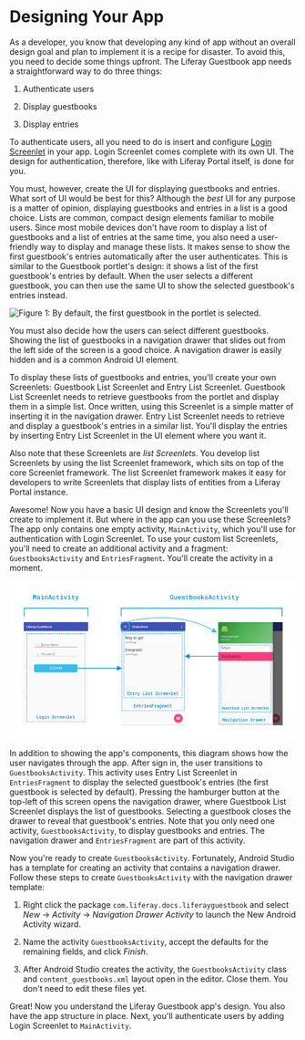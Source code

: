 # Designing Your App [](id=designing-your-app)

As a developer, you know that developing any kind of app without an overall 
design goal and plan to implement it is a recipe for disaster. To avoid this, 
you need to decide some things upfront. The Liferay Guestbook app needs a 
straightforward way to do three things: 

1. Authenticate users

2. Display guestbooks

3. Display entries

To authenticate users, all you need to do is insert and configure 
[Login Screenlet](/develop/reference/-/knowledge_base/6-2/loginscreenlet-for-android) 
in your app. Login Screenlet comes complete with its own UI. The design for
authentication, therefore, like with Liferay Portal itself, is done for you. 

You must, however, create the UI for displaying guestbooks and entries. What
sort of UI would be best for this? Although the *best* UI for any purpose is a
matter of opinion, displaying guestbooks and entries in a list is a good choice.
Lists are common, compact design elements familiar to mobile users. Since most
mobile devices don't have room to display a list of guestbooks and a list of
entries at the same time, you also need a user-friendly way to display and
manage these lists.  It makes sense to show the first guestbook's entries
automatically after the user authenticates. This is similar to the Guestbook
portlet's design: it shows a list of the first guestbook's entries by default.
When the user selects a different guestbook, you can then use the same UI to
show the selected guestbook's entries instead. 

![Figure 1: By default, the first guestbook in the portlet is selected.](../../../images/guestbook-portlet.png)

You must also decide how the users can select different guestbooks. Showing the 
list of guestbooks in a navigation drawer that slides out from the left side of 
the screen is a good choice. A navigation drawer is easily hidden and is a 
common Android UI element. 

To display these lists of guestbooks and entries, you'll create your own 
Screenlets: Guestbook List Screenlet and Entry List Screenlet. Guestbook List 
Screenlet needs to retrieve guestbooks from the portlet and display them in a 
simple list. Once written, using this Screenlet is a simple matter of inserting 
it in the navigation drawer. Entry List Screenlet needs to retrieve and display 
a guestbook's entries in a similar list. You'll display the entries by inserting 
Entry List Screenlet in the UI element where you want it. 

Also note that these Screenlets are *list Screenlets*. You develop list
Screenlets by using the list Screenlet framework, which sits on top of the core
Screenlet framework. The list Screenlet framework makes it easy for developers
to write Screenlets that display lists of entities from a Liferay Portal
instance. 

Awesome! Now you have a basic UI design and know the Screenlets you'll create to 
implement it. But where in the app can you use these Screenlets? The app only 
contains one empty activity, `MainActivity`, which you'll use for authentication 
with Login Screenlet. To use your custom list Screenlets, you'll need to create 
an additional activity and a fragment: `GuestbooksActivity` and
`EntriesFragment`. You'll create the activity in a moment. 

![Figure 2: The Liferay Guestbook app's design uses two activities and a fragment. In this diagram, each activity and fragment is labeled, along with the Screenlets and the navigation drawer.](../../../images/android-app-design-screenlets.png)

In addition to showing the app's components, this diagram shows how the user 
navigates through the app. After sign in, the user transitions to 
`GuestbooksActivity`. This activity uses Entry List Screenlet in 
`EntriesFragment` to display the selected guestbook's entries (the first 
guestbook is selected by default). Pressing the hamburger button at the top-left 
of this screen opens the navigation drawer, where Guestbook List Screenlet 
displays the list of guestbooks. Selecting a guestbook closes the drawer to 
reveal that guestbook's entries. Note that you only need one activity, 
`GuestbooksActivity`, to display guestbooks and entries. The navigation drawer 
and `EntriesFragment` are part of this activity. 

Now you're ready to create `GuestbooksActivity`. Fortunately, Android Studio has 
a template for creating an activity that contains a navigation drawer. Follow 
these steps to create `GuestbooksActivity` with the navigation drawer template: 

1.  Right click the package `com.liferay.docs.liferayguestbook` and select *New*
    &rarr; *Activity* &rarr; *Navigation Drawer Activity* to launch the New
    Android Activity wizard. 

2.  Name the activity `GuestbooksActivity`, accept the defaults for the
    remaining fields, and click *Finish*. 

3.  After Android Studio creates the activity, the `GuestbooksActivity` class
    and `content_guestbooks.xml` layout open in the editor. Close them. You
    don't need to edit these files yet. 

Great! Now you understand the Liferay Guestbook app's design. You also have the
app structure in place. Next, you'll authenticate users by adding Login
Screenlet to `MainActivity`. 
